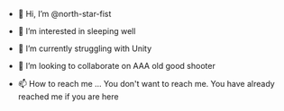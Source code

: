 - 👋 Hi, I’m @north-star-fist
- 👀 I’m interested in sleeping well
- 🌱 I’m currently struggling with Unity

- 💞️ I’m looking to collaborate on AAA old good shooter
- 📫 How to reach me ... You don't want to reach me. You have already reached me if you are here


<!---
north-star-fist/north-star-fist is a ✨ special ✨ repository because its `README.md` (this file) appears on your GitHub profile.
You can click the Preview link to take a look at your changes.
--->
